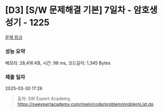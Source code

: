# [D3] [S/W 문제해결 기본] 7일차 - 암호생성기 - 1225 

[문제 링크](https://swexpertacademy.com/main/code/problem/problemDetail.do?contestProbId=AV14uWl6AF0CFAYD) 

### 성능 요약

메모리: 28,416 KB, 시간: 98 ms, 코드길이: 1,345 Bytes

### 제출 일자

2025-03-30 17:26



> 출처: SW Expert Academy, https://swexpertacademy.com/main/code/problem/problemList.do